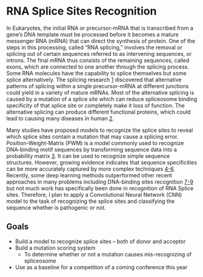 # RNA Splice Sites Recognition

In Eukaryotes, the initial RNA or precursor-mRNA that is transcribed from a gene’s DNA template must be processed before it becomes a mature messenger RNA (mRNA) that can direct the synthesis of protein. One of the steps in this processing, called “RNA splicing,” involves the removal or splicing out of certain sequences referred to as intervening sequences, or introns. The final mRNA thus consists of the remaining sequences, called exons, which are connected to one another through the splicing process. Some RNA molecules have the capability to splice themselves but some splice alternatively. The splicing research [1](#References) discovered that alternative patterns of splicing within a single precursor-mRNA at different junctions could yield in a variety of mature mRNAs. Most of the alternative splicing is caused by a mutation of a splice site which can reduce spliceosome binding specificity of that splice site or completely make it loss of function. The alternative splicing can produce different functional proteins, which could lead to causing many diseases in human [2](#References). 

Many studies have proposed models to recognize the splice sites to reveal which splice sites contain a mutation that may cause a splicing error. Position-Weight-Matrix (PWM) is a model commonly used to recognize DNA-binding motif sequences by transforming sequence data into a probability matrix [3](#References). It can be used to recognize simple sequence structures. However, growing evidence indicates that sequence specificities can be more accurately captured by more complex techniques [4-6](#References). Recently, some deep learning methods outperformed other recent approaches in many problems including DNA-binding sites recognition [7-9](#References) but not much work has specifically been done in recognition of RNA Splice sites. Therefore, I plan to apply a Convolutional Neural Network (CNN) model to the task of recognizing the splice sites and classifying the sequence whether is pathogenic or not.

## Goals
- Build a model to recognize splice sites – both of donor and acceptor
- Build a mutation scoring system
    - To determine whether or not a mutation causes mis-recognizing of spliceosome
- Use as a baseline for a competition of a coming conference this year